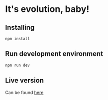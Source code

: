 # It's evolution, baby!

## Installing
```
npm install
```

## Run development environment
```
npm run dev
```

## Live version
Can be found [here](https://andersmattson.github.io/its-evolution-baby/)